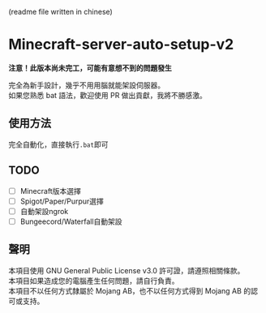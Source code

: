 (readme file written in chinese)
# Minecraft-server-auto-setup-v2
**注意！此版本尚未完工，可能有意想不到的問題發生**  
  
   
完全為新手設計，幾乎不用用腦就能架設伺服器。  
如果您熟悉 bat 語法，歡迎使用 PR 做出貢獻，我將不勝感激。
## 使用方法
完全自動化，直接執行`.bat`即可
## TODO
- [ ] Minecraft版本選擇
- [ ] Spigot/Paper/Purpur選擇
- [ ] 自動架設ngrok
- [ ] Bungeecord/Waterfall自動架設
## 聲明
本項目使用 GNU General Public License v3.0 許可證，請遵照相關條款。  
本項目如果造成您的電腦產生任何問題，請自行負責。  
本項目不以任何方式隸屬於 Mojang AB，也不以任何方式得到 Mojang AB 的認可或支持。
